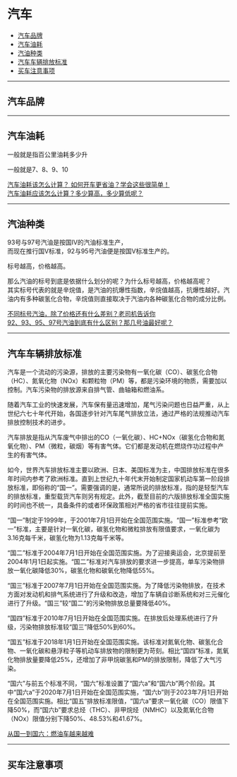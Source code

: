 # 汽车


- [汽车品牌](#汽车品牌)
- [汽车油耗](#汽车油耗)
- [汽油种类](#汽油种类)
- [汽车车辆排放标准](#汽车车辆排放标准)
- [买车注意事项](#买车注意事项)



---------------------------------------------------------------------------------------------------------------------

## 汽车品牌


---------------------------------------------------------------------------------------------------------------------

## 汽车油耗


一般就是指百公里油耗多少升

一般就是7、8、9、10


[汽车油耗该怎么计算？ 如何开车更省油？学会这些很简单！](https://zhuanlan.zhihu.com/p/51223977)  
[汽车油耗应该怎么计算？多少算高，多少算低呢？](https://www.zhihu.com/question/308780680)  
[]()  



---------------------------------------------------------------------------------------------------------------------

## 汽油种类


93号与97号汽油是按国IV的汽油标准生产，  
而现在推行国V标准，92与95号汽油便是按国V标准生产的。




标号越高，价格越高。

那么汽油的标号到底是依据什么划分的呢？为什么标号越高，价格越高呢？  
其实标号代表的就是辛烷值，是汽油的抗爆性指数，辛烷值越高，抗爆性越好。汽油内有多种碳氢化合物，辛烷值则直接取决于汽油内各种碳氢化合物的成分比例。






[不同标号汽油，除了价格还有什么差别？老司机告诉你](http://www.syb.cas.cn/kxpj_160542/kpwz/201911/t20191126_5443053.html)  
[92、93、95、97号汽油到底有什么区别？那几号油最好呢？](https://zhuanlan.zhihu.com/p/38549799)  




---------------------------------------------------------------------------------------------------------------------

## 汽车车辆排放标准

汽车是一个流动的污染源，排放的主要污染物有一氧化碳（CO）、碳氢化合物（HC）、氮氧化物（NOx）和颗粒物（PM）等，都是污染环境的物质，需要加以控制。汽车污染物的排放源来自排气管、曲轴箱和燃油系。






随着汽车工业的快速发展，汽车保有量迅速增加，尾气污染问题也日益严重，从上世纪六七十年代开始，各国逐步针对汽车尾气排放立法，通过严格的法规推动汽车排放控制技术的进步。

汽车排放是指从汽车废气中排出的CO（一氧化碳）、HC+NOx（碳氢化合物和氮氧化物）、PM（微粒，碳烟）等有害气体。它们都是发动机在燃烧作功过程中产生的有害气体。

如今，世界汽车排放标准主要以欧洲、日本、美国标准为主，中国排放标准在很多年时间内参考了欧洲标准。直到上世纪九十年代末开始制定国家机动车第一阶段排放标准，即俗称的“国一”。需要强调的是，通常所说的排放标准，指的是轻型汽车的排放标准，重型载货汽车则另有规定。此外，截至目前的六版排放标准全国实施的时间也不统一，具备条件的或者环保政策相对严格的省市往往提前实施。



“国一”制定于1999年，于2001年7月1日开始在全国范围实施。“国一”标准参考“欧一”标准，主要是针对一氧化碳，碳氢化物和微粒排放有限值要求，一氧化碳为3.16克每千米，碳氢化物为1.13克每千米等。

“国二”标准于2004年7月1日开始在全国范围实施。为了迎接奥运会，北京提前至2004年1月1日起实施。“国二”标准对汽车排放的要求进一步提高，单车污染物排放一氧化碳降低30%，碳氢化物和碳氧化物降低55%。

“国三”标准于2007年7月1日开始在全国范围实施。为了降低污染物排放，在技术方面对发动机和排气系统进行了升级和改造，增加了车辆自诊断系统和对三元催化进行了升级。“国三”较“国二”的污染物排放总量要降低40%。

“国四”标准于2010年7月1日开始在全国范围实施。在排放后处理系统进行了升级，污染物排放标准较“国三”降低50%到60%。

“国五”标准于2018年1月1日开始在全国范围实施。该标准对氮氧化物、碳氢化合物、一氧化碳和悬浮粒子等机动车排放物的限制更为苛刻。相比“国四”标准，氮氧化物排放量要降低25%，还增加了非甲烷碳氢和PM的排放限制，降低了大气污染。

“国六”与前五个标准不同，“国六”标准设置了“国六a”和“国六b”两个阶段。其中“国六a”于2020年7月1日开始在全国范围实施，“国六b”则于2023年7月1日开始在全国范围实施。相比“国五”排放标准限值，“国六a”要求一氧化碳（CO）限值下降50%，而“国六b”要求总烃（THC）、非甲烷烃（NMHC）以及氮氧化合物（NOx）限值分别下降50%、48.53%和41.67%。



[从国一到国六：燃油车越来越难](https://finance.sina.com.cn/chanjing/cyxw/2020-07-03/doc-iirczymm0373414.shtml)  


---------------------------------------------------------------------------------------------------------------------

## 买车注意事项





